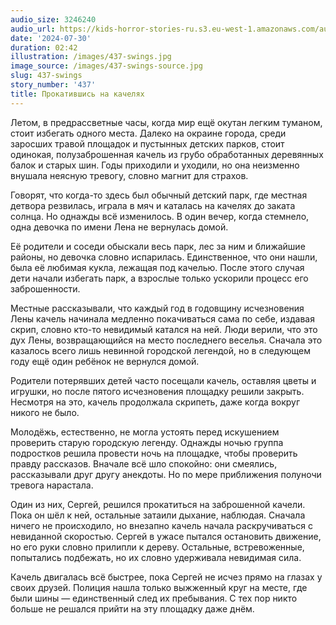 ```yaml
---
audio_size: 3246240
audio_url: https://kids-horror-stories-ru.s3.eu-west-1.amazonaws.com/audio/437-swings.mp3
date: '2024-07-30'
duration: 02:42
illustration: /images/437-swings.jpg
image_source: /images/437-swings-source.jpg
slug: 437-swings
story_number: '437'
title: Прокатившись на качелях
---
```


Летом, в предрассветные часы, когда мир ещё окутан легким туманом, стоит избегать одного места. Далеко на окраине города, среди заросших травой площадок и пустынных детских парков, стоит одинокая, полузаброшенная качель из грубо обработанных деревянных балок и старых шин. Годы приходили и уходили, но она неизменно внушала неясную тревогу, словно магнит для страхов.

Говорят, что когда-то здесь был обычный детский парк, где местная детвора резвилась, играла в мяч и каталась на качелях до заката солнца. Но однажды всё изменилось. В один вечер, когда стемнело, одна девочка по имени Лена не вернулась домой.

Её родители и соседи обыскали весь парк, лес за ним и ближайшие районы, но девочка словно испарилась. Единственное, что они нашли, была её любимая кукла, лежащая под качелью. После этого случая дети начали избегать парк, а взрослые только ускорили процесс его заброшенности.

Местные рассказывали, что каждый год в годовщину исчезновения Лены качель начинала медленно покачиваться сама по себе, издавая скрип, словно кто-то невидимый катался на ней. Люди верили, что это дух Лены, возвращающийся на место последнего веселья. Сначала это казалось всего лишь невинной городской легендой, но в следующем году ещё один ребёнок не вернулся домой.

Родители потерявших детей часто посещали качель, оставляя цветы и игрушки, но после пятого исчезновения площадку решили закрыть. Несмотря на это, качель продолжала скрипеть, даже когда вокруг никого не было.

Молодёжь, естественно, не могла устоять перед искушением проверить старую городскую легенду. Однажды ночью группа подростков решила провести ночь на площадке, чтобы проверить правду рассказов. Вначале всё шло спокойно: они смеялись, рассказывали друг другу анекдоты. Но по мере приближения полуночи тревога нарастала.

Один из них, Сергей, решился прокатиться на заброшенной качели. Пока он шёл к ней, остальные затаили дыхание, наблюдая. Сначала ничего не происходило, но внезапно качель начала раскручиваться с невиданной скоростью. Сергей в ужасе пытался остановить движение, но его руки словно прилипли к дереву. Остальные, встревоженные, попытались подбежать, но их словно удерживала невидимая сила.

Качель двигалась всё быстрее, пока Сергей не исчез прямо на глазах у своих друзей. Полиция нашла только выжженный круг на месте, где были шины — единственный след их пребывания. С тех пор никто больше не решался прийти на эту площадку даже днём.